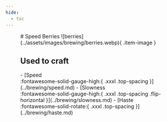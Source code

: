```yaml
---
hide:
  - toc
---
```

<figure markdown="1">
# Speed Berries
![berries](../assets/images/brewing/berries.webp){ .item-image }

## Used to craft

<div class="grid cards" markdown>
- [Speed <br />:fontawesome-solid-gauge-high:{ .xxxl .top-spacing }](../brewing/speed.md)
- [Slowness <br />:fontawesome-solid-gauge-high:{ .xxxl .top-spacing .flip-horizontal }](../brewing/slowness.md)
- [Haste <br />:fontawesome-solid-rotate:{ .xxxl .top-spacing }](../brewing/haste.md)
</div>
</figure>